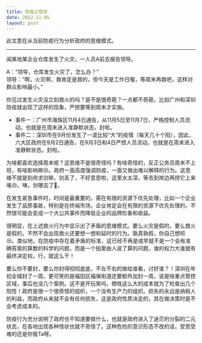 ```yaml
---
title: 防疫之怪状
date: 2022-11-05
layout: post
---
```


此文意在从当前防疫行为分析政府的思维模式。

---

闻某地某企业仓库发生了火灾，一人员A前去报告领导。

A：“领导，仓库发生火灾了，怎么办？” <br>
领导：“啊，火灾啊，救肯定是救的，但今天是工作日喔，等周末再救吧，这样对群众影响最小。”

你见过发生火灾没立刻救火的吗？是不是很奇葩？一点都不奇葩，比如广州和深圳防疫就出现了这样的现象，严控要等到周末才实施。

  - 事件一：广州市海珠区11月4日通告，从11月5日至11月7日，严格控制人员流动。也就是在周末进入准静默状态，封啦。
  - 事件二：深圳市在9月份发生了一波比较“大”的疫情（每天几十个阳），因此，六大区政府在9月2日通告，在9月3日和4日严控人员流动。也就是在周末进入准静默状态，封啦。

为啥都喜欢选择周末呢？这思维不是很奇怪吗？有啥奇怪的，反正公务员周末不上班，有啥影响嘛😒。政府一面高度强调防疫，一面又做出难以解释的行为。这思维不就是刻舟求剑嘛，剑丢了，不好意思啦，这里水太深，等去到岸边再捞它上来咯😒。咦，剑哪去了🤔。

在发生紧急事件时，时间是最重要的，需在有限的资源下优先处理，比如一个企业发生了品质事故，特别是在终端市场，企业肯定会在有限的资源下优先处理的，不然很可能会变成一个大公共事件而降低企业的品牌形象和收益。

很明显，在上述救火行为中显示出了矛盾的思维模式。要么火灾是假的，要么救火是假的，不然不会出现救火还要想一想和延时的行为。孰真孰假，你自己想呗😒。类似地，在防疫中存在着矛盾的标准，这已经不再是或早就不是一个会有准确答案的算数的科学的问题，而是一个拍案由人说了算的问题，谁的权力大谁就有最终决定权。行，就这么干！

要么你不要封，要么你封得彻彻底底，不左不右的做给谁看，讨好谁？！深圳在年初全城封了一周。更可笑的是福田区福保街道还要额外加封一周，说是啥重点管控区域，事后也没几个案例。这不是开玩笑吗，牺牲这么大的成本就为了检查出几个阳性！政府是很一个很奇怪的组织，一个没有生产力的组织。损失的永远是纳税人的利益，而政府从来就不会有任何损失，这是政府性质决定的，其在做决策时是不会考虑成本的。

防疫行为充分说明了政府也不知道要做什么，也就是政府进入了迷茫的分裂的二元状态，在各地出现各种怪状也就不奇怪了。这种危险的意识形态不改的话，受苦受难的还是你我Ta呀。
